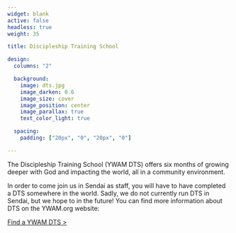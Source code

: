 ```yaml
---
widget: blank
active: false
headless: true
weight: 35

title: Discipleship Training School

design:
  columns: "2"

  background:
    image: dts.jpg
    image_darken: 0.6
    image_size: cover
    image_position: center
    image_parallax: true
    text_color_light: true

  spacing:
    padding: ["20px", "0", "20px", "0"]

---
```


The Discipleship Training School (YWAM DTS) offers six months of growing deeper with God and impacting the world, all in a community environment.

In order to come join us in Sendai as staff, you will have to have completed a DTS somewhere in the world. Sadly, we do not currently run DTS in Sendai, but we hope to in the future! You can find more information about DTS on the YWAM.org website:

[Find a YWAM DTS >](https://www.ywam.org/dts/)
